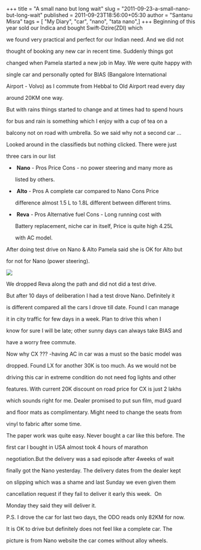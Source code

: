+++
title = "A small nano but long wait"
slug = "2011-09-23-a-small-nano-but-long-wait"
published = 2011-09-23T18:56:00+05:30
author = "Santanu Misra"
tags = [ "My Diary", "car", "nano", "tata nano",]
+++
Beginning of this year sold our Indica and bought Swift-Dzire(ZDI) which

we found very practical and perfect for our Indian need. And we did not

thought of booking any new car in recent time. Suddenly things got

changed when Pamela started a new job in May. We were quite happy with

single car and personally opted for BIAS (Bangalore International

Airport - Volvo) as I commute from Hebbal to Old Airport read every day

around 20KM one way.



But with rains things started to change and at times had to spend hours

for bus and rain is something which I enjoy with a cup of tea on a

balcony not on road with umbrella. So we said why not a second car ...



Looked around in the classifieds but nothing clicked. There were just

three cars in our list



-    **Nano** - Pros Price Cons - no power steering and many more as

    listed by others.

-    **Alto** - Pros A complete car compared to Nano Cons Price

    difference almost 1.5 L to 1.8L different between different trims.

-    **Reva** - Pros Alternative fuel Cons - Long running cost with

    Battery replacement, niche car in itself, Price is quite high 4.25L

    with AC model.



After doing test drive on Nano & Alto Pamela said she is OK for Alto but

for not for Nano (power steering).



  



[![](../images/thumbnails/2011-09-23-a-small-nano-but-long-wait-nano.jpg)](../images/2011-09-23-a-small-nano-but-long-wait-nano.jpg)



We dropped Reva along the path and did not did a test drive.



But after 10 days of deliberation I had a test drove Nano. Definitely it

is different compared all the cars I drove till date. Found I can manage

it in city traffic for few days in a week. Plan to drive this when I

know for sure I will be late; other sunny days can always take BIAS and

have a worry free commute.



Now why CX ??? -having AC in car was a must so the basic model was

dropped. Found LX for another 30K is too much. As we would not be

driving this car in extreme condition do not need fog lights and other

features. With current 20K discount on road price for CX is just 2 lakhs

which sounds right for me. Dealer promised to put sun film, mud guard

and floor mats as complimentary. Might need to change the seats from

vinyl to fabric after some time.



The paper work was quite easy. Never bought a car like this before. The

first car I bought in USA almost took 4 hours of marathon

negotiation.But the delivery was a sad episode after 4weeks of wait

finally got the Nano yesterday. The delivery dates from the dealer kept

on slipping which was a shame and last Sunday we even given them

cancellation request if they fail to deliver it early this week.  On

Monday they said they will deliver it.



P.S. I drove the car for last two days, the ODO reads only 82KM for now.

It is OK to drive but definitely does not feel like a complete car. The

picture is from Nano website the car comes without alloy wheels.
